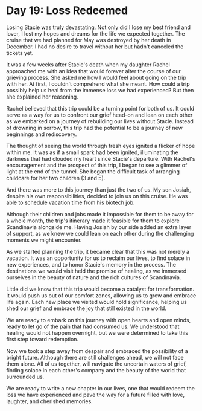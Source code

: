 # Day 19: Loss Redeemed

Losing Stacie was truly devastating. Not only did I lose my best friend and lover, I lost my hopes
and dreams for the life we expected together.  The cruise that we had planned for May was destroyed
by her death in December. I had no desire to travel without her but hadn't canceled the tickets
yet.

It was a few weeks after Stacie's death when my daughter Rachel approached me with an idea that
would forever alter the course of our grieving process. She asked me how I would feel about going
on the trip with her. At first, I couldn't comprehend what she meant. How could a trip possibly help
us heal from the immense loss we had experienced? But then she explained her reasoning.

Rachel believed that this trip could be a turning point for both of us. It could serve as a way for
us to confront our grief head-on and lean on each other as we embarked on a journey of rebuilding
our lives without Stacie. Instead of drowning in sorrow, this trip had the potential to be a
journey of new beginnings and rediscovery.

The thought of seeing the world through fresh eyes ignited a flicker of hope within me. It was as if
a small spark had been ignited, illuminating the darkness that had clouded my heart since Stacie's
departure. With Rachel's encouragement and the prospect of this trip, I began to see a glimmer of
light at the end of the tunnel.  She began the difficult task of arranging childcare for her two
children (3 and 5).

And there was more to this journey than just the two of us. My son Josiah, despite his own
responsibilities, decided to join us on this cruise. He was able to schedule vacation time from 
his biotech job.

Although their children and jobs made it
impossible for them to be away for a whole month, the trip's itinerary made it feasible for them to
explore Scandinavia alongside me. Having Josiah by our side added an extra layer of support, as we
knew we could lean on each other during the challenging moments we might encounter.

As we started planning the trip, it became clear that this was not merely a vacation. It was an
opportunity for us to reclaim our lives, to find solace in new experiences, and to honor Stacie's
memory in the process. The destinations we would visit held the promise of healing, as we immersed
ourselves in the beauty of nature and the rich cultures of Scandinavia.

Little did we know that this trip would become a catalyst for transformation. It would push us out
of our comfort zones, allowing us to grow and embrace life again. Each new place we visited would
hold significance, helping us shed our grief and embrace the joy that still existed in the world.

We are ready to embark on this journey with open hearts and open minds, ready to let go of the pain
that had consumed us. We understood that healing would not happen overnight, but we were determined
to take this first step toward redemption.

Now we took a step away from despair and embraced the
possibility of a bright future. Although there are still challenges ahead, we will not
face them alone. All of us together, will navigate the uncertain waters of grief, finding solace in
each other's company and the beauty of the world that surrounded us.

We are ready to write a new chapter in our lives, one that would redeem the
loss we have experienced and pave the way for a future filled with love, laughter, and cherished
memories.

